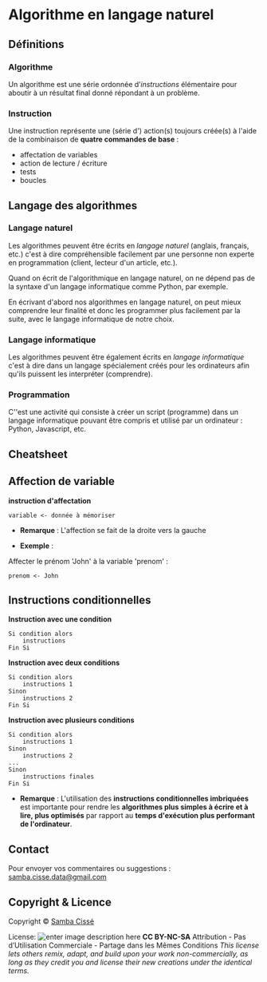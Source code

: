 # Algorithme en langage naturel

## Définitions

### Algorithme

Un algorithme est une série ordonnée d’*instructions* élémentaire pour aboutir à un résultat final donné répondant à un problème.

### Instruction

Une instruction représente une (série d') action(s) toujours créée(s) à l'aide de la combinaison de  **quatre commandes de base** :
- affectation de variables
- action de lecture / écriture
- tests
- boucles

## Langage des algorithmes

### Langage naturel

Les algorithmes peuvent être écrits en *langage naturel* (anglais, français, etc.) c'est à dire compréhensible facilement par une personne non experte en programmation (client, lecteur d'un article, etc.). 

Quand on écrit de l'algorithmique en langage naturel, on ne dépend pas de la syntaxe d'un langage informatique comme Python, par exemple. 

En écrivant d'abord nos algorithmes en langage naturel, on peut mieux comprendre leur finalité et donc les programmer plus facilement par la suite, avec le langage informatique de notre choix.

### Langage informatique

Les algorithmes peuvent être également écrits en *langage informatique* c'est à dire dans un langage spécialement créés pour les ordinateurs afin qu'ils puissent les interpréter (comprendre).

### Programmation

C''est une activité qui consiste à créer un script (programme) dans un langage informatique pouvant être compris et utilisé par un ordinateur : Python, Javascript, etc.

## Cheatsheet

## Affection de variable

**instruction d'affectation**

``` 
variable <- donnée à mémoriser  
``` 
- **Remarque** :
L'affection se fait de la droite vers la gauche

- **Exemple** :

Affecter le prénom 'John' à la variable 'prenom' :

```
prenom <- John 
```

## Instructions conditionnelles

**Instruction avec une condition** 
``` 
Si condition alors
	instructions
Fin Si
```   

**Instruction avec deux conditions** 

``` 
Si condition alors
	instructions 1
Sinon
	instructions 2
Fin Si
``` 
**Instruction avec plusieurs conditions** 

``` 
Si condition alors
	instructions 1
Sinon
	instructions 2
...
Sinon
	instructions finales
Fin Si
``` 
- **Remarque** :
L'utilisation des **instructions conditionnelles imbriquées** est importante pour rendre les **algorithmes plus simples à écrire et à lire, plus optimisés** par rapport au **temps d'exécution plus performant de l'ordinateur**.


## Contact

Pour envoyer vos commentaires ou suggestions : samba.cisse.data@gmail.com

## Copyright & Licence

Copyright © [Samba Cissé](http://www.sambacisse.com)

License: 
![enter image description here](https://licensebuttons.net/l/by-nc-sa/3.0/88x31.png)
**CC BY-NC-SA**
Attribution - Pas d’Utilisation Commerciale - Partage dans les Mêmes Conditions
*This license lets others remix, adapt, and build upon your work non-commercially, as long as they credit you and license their new creations under the identical terms.*
<!--stackedit_data:
eyJoaXN0b3J5IjpbNTE2MTk4NzYzLDIxNDI1MDU3MDAsMTI5Mj
I1MzQ2NywtMzU5ODMwNDc2LDE5OTc0MDA0ODAsMjA0NzY1NTk5
MSwxMjIxMDM4MDAzLDE1MTcxMDkxNDFdfQ==
-->